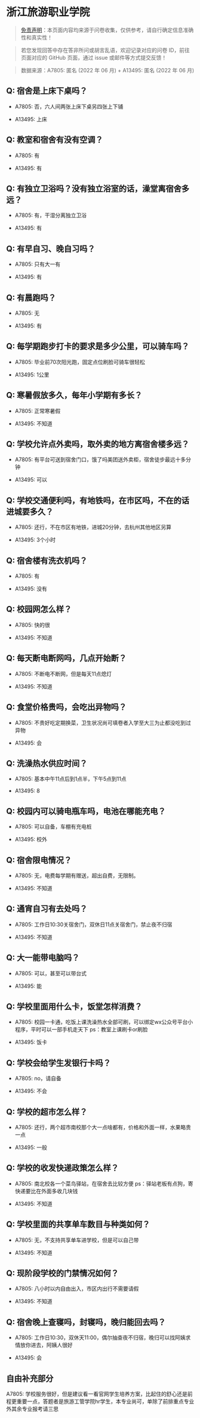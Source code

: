 # 浙江旅游职业学院

> [免责声明](https://colleges.chat/#_3)：本页面内容均来源于问卷收集，仅供参考，请自行确定信息准确性和真实性！

> 若您发现回答中存在答非所问或胡言乱语，欢迎记录对应的问卷 ID，前往页面对应的 GitHub 页面，通过 issue 或邮件等方式提交反馈！

> 数据来源：A7805: 匿名 (2022 年 06 月) + A13495: 匿名 (2022 年 06 月)

## Q: 宿舍是上床下桌吗？

- A7805: 否，六人间两张上床下桌另四张上下铺

- A13495: 上床

## Q: 教室和宿舍有没有空调？

- A7805: 有

- A13495: 有

## Q: 有独立卫浴吗？没有独立浴室的话，澡堂离宿舍多远？

- A7805: 有，干湿分离独立卫浴

- A13495: 有

## Q: 有早自习、晚自习吗？

- A7805: 只有大一有

- A13495: 有

## Q: 有晨跑吗？

- A7805: 无

- A13495: 有

## Q: 每学期跑步打卡的要求是多少公里，可以骑车吗？

- A7805: 毕业前70次阳光跑，固定点位刷脸可骑车很轻松

- A13495: 1公里

## Q: 寒暑假放多久，每年小学期有多长？

- A7805: 正常寒暑假

- A13495: 不知道

## Q: 学校允许点外卖吗，取外卖的地方离宿舍楼多远？

- A7805: 有平台可送到宿舍门口，饿了吗美团送外卖柜，宿舍徒步最远十多分钟

- A13495: 可以

## Q: 学校交通便利吗，有地铁吗，在市区吗，不在的话进城要多久？

- A7805: 还行，不在市区有地铁，进城20分钟，去杭州其他地区另算

- A13495: 3个小时

## Q: 宿舍楼有洗衣机吗？

- A7805: 有

- A13495: 没有

## Q: 校园网怎么样？

- A7805: 快的很

- A13495: 不知道

## Q: 每天断电断网吗，几点开始断？

- A7805: 不断电不断网，但是每天11点熄灯

- A13495: 不知道

## Q: 食堂价格贵吗，会吃出异物吗？

- A7805: 不贵好吃定期换菜，卫生状况尚可填卷者入学至大三为止都没吃到过异物

- A13495: 会

## Q: 洗澡热水供应时间？

- A7805: 基本中午11点后到1点半，下午5点到11点

- A13495: 8

## Q: 校园内可以骑电瓶车吗，电池在哪能充电？

- A7805: 可以自备，车棚有充电桩

- A13495: 校外

## Q: 宿舍限电情况？

- A7805: 无，电费每学期有赠送，超出自费，无限制。

- A13495: 不知道

## Q: 通宵自习有去处吗？

- A7805: 工作日10:30关宿舍门，双休日11点关宿舍门，禁止夜不归宿

- A13495: 不知道

## Q: 大一能带电脑吗？

- A7805: 可以，甚至可以带台式

- A13495: 能

## Q: 学校里面用什么卡，饭堂怎样消费？

- A7805: 校园一卡通，吃饭上课洗澡热水全部可刷，可以绑定wx公众号平台小程序，平时可以一部手机走天下 ps：教室上课刷卡or刷脸

- A13495: 饭卡

## Q: 学校会给学生发银行卡吗？

- A7805: no，请自备

- A13495: 不会

## Q: 学校的超市怎么样？

- A7805: 还行，两个超市南校那个大一点啥都有，价格和外面一样，水果略贵一点

- A13495: 一般

## Q: 学校的收发快递政策怎么样？

- A7805: 南北校各一个菜鸟驿站，在宿舍去比较方便 ps：驿站老板有点狗，寄快递要比在外面多收几块钱

- A13495: 不知道

## Q: 学校里面的共享单车数目与种类如何？

- A7805: 无，不支持共享单车进学校，但是可以自己带

- A13495: 不知道

## Q: 现阶段学校的门禁情况如何？

- A7805: 八小时以内自由出入，市区内出行不需要请假

- A13495: 不知道

## Q: 宿舍晚上查寝吗，封寝吗，晚归能回去吗？

- A7805: 工作日10:30，双休天11:00，偶尔抽查夜不归宿，晚归可以找阿姨求情放你进去，阿姨人很好

- A13495: 会

## 自由补充部分

A7805: 学校服务很好，但是建议看一看官网学生培养方案，比起住的舒心还是前程更重要一点，答题者是旅游工管学院hr学生，本专业尚可，单除了前排重点专业外其余专业报考请三思